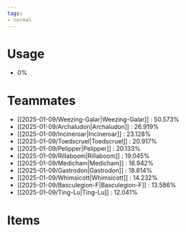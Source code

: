 ```yaml
---
tags:
- normal
---
```

# Usage
- 0%
# Teammates
- [[2025-01-09/Weezing-Galar|Weezing-Galar]] : 50.573%
- [[2025-01-09/Archaludon|Archaludon]] : 26.919%
- [[2025-01-09/Incineroar|Incineroar]] : 23.128%
- [[2025-01-09/Toedscruel|Toedscruel]] : 20.917%
- [[2025-01-09/Pelipper|Pelipper]] : 20.133%
- [[2025-01-09/Rillaboom|Rillaboom]] : 19.045%
- [[2025-01-09/Medicham|Medicham]] : 18.942%
- [[2025-01-09/Gastrodon|Gastrodon]] : 18.814%
- [[2025-01-09/Whimsicott|Whimsicott]] : 14.232%
- [[2025-01-09/Basculegion-F|Basculegion-F]] : 13.586%
- [[2025-01-09/Ting-Lu|Ting-Lu]] : 12.041%
# Items